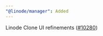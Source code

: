 ```yaml
---
"@linode/manager": Added
---
```


Linode Clone UI refinements ([#10280](https://github.com/linode/manager/pull/10280))

